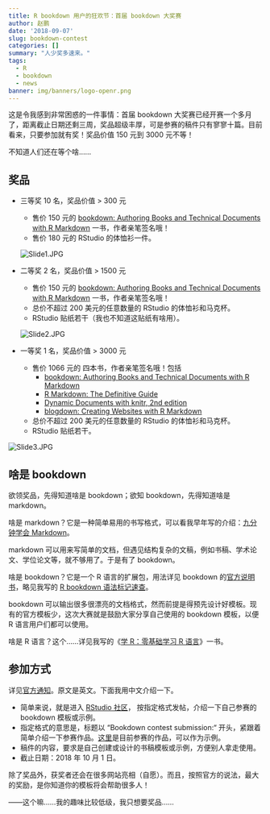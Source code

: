 ```yaml
---
title: R bookdown 用户的狂欢节：首届 bookdown 大奖赛
author: 赵鹏
date: '2018-09-07'
slug: bookdown-contest
categories: []
summary: "人少奖多速来。"
tags:
  - R
  - bookdown
  - news
banner: img/banners/logo-openr.png
---
```


这是令我感到非常困惑的一件事情：首届 bookdown 大奖赛已经开赛一个多月了，距离截止日期还剩三周，奖品超级丰厚，可是参赛的稿件只有寥寥十篇。目前看来，只要参加就有奖！奖品价值 150 元到 3000 元不等！

不知道人们还在等个啥……

<!--more-->

## 奖品

- 三等奖 10 名，奖品价值 > 300 元

  - 售价 150 元的 [bookdown: Authoring Books and Technical Documents with R Markdown](https://www.crcpress.com/bookdown-Authoring-Books-and-Technical-Documents-with-R-Markdown/Xie/p/book/9781138700109) 一书，作者亲笔签名哦！
  - 售价 180 元的 RStudio 的体恤衫一件。

  ![Slide1.JPG](https://cdn.steemitimages.com/DQmcXdSZQ2CsZc4sV5rj7B5dW21DeU7izkvdcdhX5gAG4WC/Slide1.JPG)

- 二等奖 2 名，奖品价值 > 1500 元

  - 售价 150 元的 [bookdown: Authoring Books and Technical Documents with R Markdown](https://www.crcpress.com/bookdown-Authoring-Books-and-Technical-Documents-with-R-Markdown/Xie/p/book/9781138700109) 一书，作者亲笔签名哦！
  - 总价不超过 200 美元的任意数量的 RStudio 的体恤衫和马克杯。
  - RStudio 贴纸若干（我也不知道这贴纸有啥用）。

  ![Slide2.JPG](https://cdn.steemitimages.com/DQmbWBFnChRCiH4joRBEAFXQ7eEw9kB1BEQ1GBH3mtBpSjN/Slide2.JPG)

- 一等奖 1 名，奖品价值 > 3000 元

  - 售价 1066 元的 四本书，作者亲笔签名哦！包括
    - [bookdown: Authoring Books and Technical Documents with R Markdown](https://www.crcpress.com/bookdown-Authoring-Books-and-Technical-Documents-with-R-Markdown/Xie/p/book/9781138700109) 
    - [R Markdown: The Definitive Guide](https://www.crcpress.com/p/book/9781138359338)
    - [Dynamic Documents with knitr, 2nd edition](https://www.crcpress.com/p/book/9781498716963)
    - [blogdown: Creating Websites with R Markdown](https://www.crcpress.com/p/book/9780815363729)
  - 总价不超过 200 美元的任意数量的 RStudio 的体恤衫和马克杯。
  - RStudio 贴纸若干。

![Slide3.JPG](https://cdn.steemitimages.com/DQmWuYzCNj9SZZ1hVv5X2VhoMowybTVeqqTnU67aL4toApQ/Slide3.JPG)

## 啥是 bookdown

欲领奖品，先得知道啥是 bookdown；欲知 bookdown，先得知道啥是 markdown。

啥是 markdown？它是一种简单易用的书写格式，可以看我早年写的介绍：[九分钟学会 Markdown](http://dapengde.com/archives/17033)。

markdown 可以用来写简单的文档，但遇见结构复杂的文稿，例如书稿、学术论文、学位论文等，就不够用了。于是有了 bookdown。 

啥是 bookdown？它是一个 R 语言的扩展包，用法详见 bookdown 的[官方说明书](https://bookdown.org/yihui/bookdown/)，略见我写的 [R bookdown 语法标记速查](http://www.pzhao.org/zh/post/bookdown-cheatsheet/)。

bookdown 可以输出很多很漂亮的文档格式，然而前提是得预先设计好模板。现有的官方模板少，这次大赛就是鼓励大家分享自己使用的 bookdown 模板，以便 R 语言用户们都可以使用。

啥是 R 语言？这个……详见我写的《[学 R：零基础学习 R 语言](http://xuer.dapengde.com/)》一书。

## 参加方式

详见[官方通知](https://blog.rstudio.com/2018/07/27/first-bookdown-contest/)。原文是英文。下面我用中文介绍一下。

- 简单来说，就是进入 [RStudio 社区]( http://rstd.io/bookdown-contest)， 按指定格式发帖，介绍一下自己参赛的 bookdown 模板或示例。
- 指定格式的意思是，标题以 “Bookdown contest submission:“ 开头，紧跟着简单介绍一下参赛作品。[这里](https://community.rstudio.com/tags/bookdown-contest)是目前参赛的作品，可以作为示例。
- 稿件的内容，要求是自己创建或设计的书稿模板或示例，方便别人拿走使用。
- 截止日期：2018 年 10 月 1 日。

除了奖品外，获奖者还会在很多网站亮相（自愿）。而且，按照官方的说法，最大的奖励，是你知道你的模板将会帮助很多人！

——这个嘛……我的趣味比较低级，我只想要奖品……


